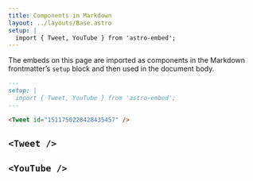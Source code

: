 ```yaml
---
title: Components in Markdown
layout: ../layouts/Base.astro
setup: |
  import { Tweet, YouTube } from 'astro-embed';
---
```


The embeds on this page are imported as components in the Markdown frontmatter’s `setup` block and then used in the document body.

```md
---
setup: |
  import { Tweet, YouTube } from 'astro-embed';
---

<Tweet id="1511750228428435457" />
```

## `<Tweet />`

<Tweet id="1511750228428435457" />

## `<YouTube />`

<YouTube id="Hoe-woAhq_k" />
